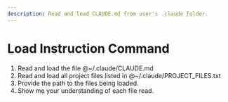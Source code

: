 ```yaml
---
description: Read and load CLAUDE.md from user's .claude folder.
---
```


# Load Instruction Command

1. Read and load the file @~/.claude/CLAUDE.md
2. Read and load all project files listed in @~/.claude/PROJECT_FILES.txt
3. Provide the path to the files being loaded.
4. Show me your understanding of each file read. 
